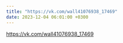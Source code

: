 ```yaml
---
title: "https://vk.com/wall41076938_17469"
date: 2023-12-04 06:01:00 +0300
---
```


https://vk.com/wall41076938_17469

